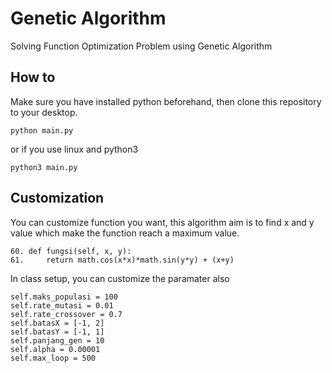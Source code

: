 # Genetic Algorithm
Solving Function Optimization Problem using Genetic Algorithm

## How to
Make sure you have installed python beforehand, then clone this repository to your desktop.
```
python main.py
```
or if you use linux and python3
```
python3 main.py
```

## Customization
You can customize function you want, this algorithm aim is to find x and y value which make the function reach a maximum value.
```
60. def fungsi(self, x, y):
61.     return math.cos(x*x)*math.sin(y*y) + (x+y)
```
In class setup, you can customize the paramater also
```
self.maks_populasi = 100
self.rate_mutasi = 0.01
self.rate_crossover = 0.7
self.batasX = [-1, 2]
self.batasY = [-1, 1]
self.panjang_gen = 10
self.alpha = 0.00001
self.max_loop = 500
```

